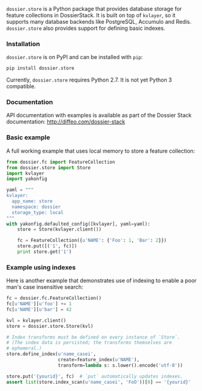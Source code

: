 `dossier.store` is a Python package that provides database storage for
feature collections in DossierStack. It is built on top of `kvlayer`, so
it supports many database backends like PostgreSQL, Accumulo and Redis.
`dossier.store` also provides support for defining basic indexes.


### Installation

`dossier.store` is on PyPI and can be installed with `pip`:

```bash
pip install dossier.store
```

Currently, `dossier.store` requires Python 2.7. It is not yet Python 3 
compatible.


### Documentation

API documentation with examples is available as part of the Dossier Stack 
documentation: http://diffeo.com/dossier-stack


### Basic example

A full working example that uses local memory to store a feature collection:

```python
from dossier.fc import FeatureCollection
from dossier.store import Store
import kvlayer
import yakonfig

yaml = """
kvlayer:
  app_name: store
  namespace: dossier
  storage_type: local
"""
with yakonfig.defaulted_config([kvlayer], yaml=yaml):
    store = Store(kvlayer.client())

    fc = FeatureCollection({u'NAME': {'Foo': 1, 'Bar': 2}})
    store.put([('1', fc)])
    print store.get('1')
```


### Example using indexes

Here is another example that demonstrates use of indexing to enable a
poor man's case insensitive search:

```python
fc = dossier.fc.FeatureCollection()
fc[u'NAME'][u'foo'] += 1
fc[u'NAME'][u'bar'] = 42

kvl = kvlayer.client()
store = dossier.store.Store(kvl)

# Index transforms must be defined on every instance of `Store`.
# (The index data is persisted; the transforms themselves are
# ephemeral.)
store.define_index(u'name_casei',
                   create=feature_index(u'NAME'),
                   transform=lambda s: s.lower().encode('utf-8'))

store.put('{yourid}', fc)  # `put` automatically updates indexes.
assert list(store.index_scan(u'name_casei', 'FoO'))[0] == '{yourid}'
```

